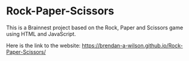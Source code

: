 # Rock-Paper-Scissors
This is a Brainnest project based on the Rock, Paper and Scissors game using HTML and JavaScript.

Here is the link to the website: https://brendan-a-wilson.github.io/Rock-Paper-Scissors/
